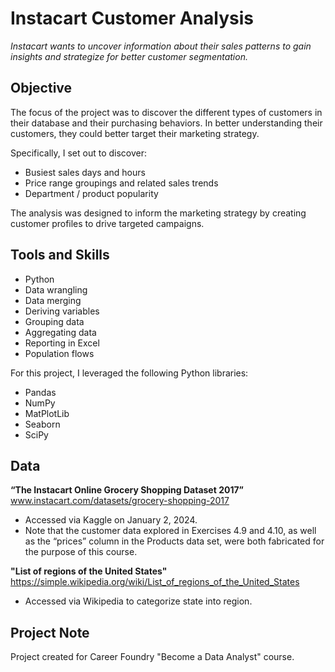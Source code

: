# Instacart Customer Analysis
_Instacart wants to uncover information about their sales patterns to gain insights and strategize for better customer segmentation._

## Objective
The focus of the project was to discover the different types of customers in their database and their purchasing behaviors. In better understanding their customers, they could better target their marketing strategy.

Specifically, I set out to discover:
- Busiest sales days and hours
- Price range groupings and related sales trends
- Department / product popularity

The analysis was designed to inform the marketing strategy by creating customer profiles to drive targeted campaigns.

## Tools and Skills
- Python
- Data wrangling
- Data merging
- Deriving variables
- Grouping data
- Aggregating data
- Reporting in Excel
- Population flows

For this project, I leveraged the following Python libraries:
- Pandas
- NumPy
- MatPlotLib
- Seaborn
- SciPy

## Data 
**“The Instacart Online Grocery Shopping Dataset 2017”**  
www.instacart.com/datasets/grocery-shopping-2017  
- Accessed via Kaggle on January 2, 2024.  
- Note that the customer data explored in Exercises 4.9 and 4.10, as well as the “prices” column in the Products data set, were both fabricated for the purpose of this course.

**"List of regions of the United States"**  
https://simple.wikipedia.org/wiki/List_of_regions_of_the_United_States  
- Accessed via Wikipedia to categorize state into region.

## Project Note
Project created for Career Foundry "Become a Data Analyst" course.
